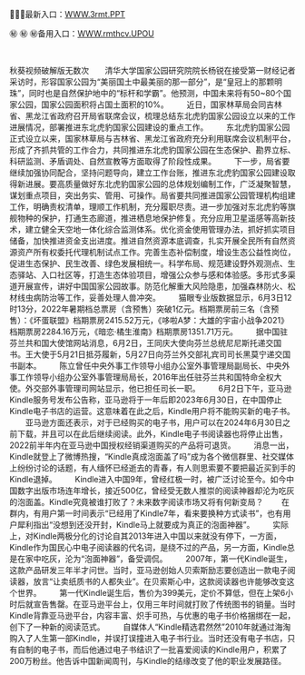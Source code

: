 <p>
	👣👣👣最新入口：<a href="http://www.baidu.com/link?url=6MA2SWnO3Raqke39an_0PUxosM6ZrUGzi1BN9tNnlPW&wd">WWW.3rmt.PPT</a> 
	<p>
		㊙
㊙
㊙备用入口：<a href="http://www.baidu.com/link?url=6MA2SWnO3Raqke39an_0PUxosM6ZrUGzi1BN9tNnlPW&wd">WWW.rmthcv.UPOU</a> 
	</p>
	<p>
		<br />
	</p>
	<p>
		秋葵视频破解版无数次　　清华大学国家公园研究院院长杨锐在接受第一财经记者采访时，形容国家公园为“美丽国土中最美丽的那一部分”，是“皇冠上的那颗明珠”，同时也是自然保护地中的“标杆和学霸”。他预测，中国未来将有50~80个国家公园，国家公园面积将占国土面积的10%。
　　近日，国家林草局会同吉林省、黑龙江省政府召开局省联席会议，梳理总结东北虎豹国家公园设立以来的工作进展情况，部署推进东北虎豹国家公园建设的重点工作。
　　东北虎豹国家公园正式设立以来，国家林草局与吉林省、黑龙江省政府充分利用联席会议机制平台，形成了齐抓共管的工作合力，共同推进东北虎豹国家公园在生态保护、勘界立标、科研监测、矛盾调处、自然宣教等方面取得了阶段性成果。
　　下一步，局省要继续加强协同配合，坚持问题导向，建立工作台账，推进东北虎豹国家公园建设取得新进展。要高质量做好东北虎豹国家公园的总体规划编制工作，广泛凝聚智慧，谋划重点项目，突出务实、管用、可操作。局省要共同推进国家公园管理机构组建工作，明确责权清单，理顺工作机制，充分履职尽责。进一步加强对东北虎豹等旗舰物种的保护，打通生态廊道，推进栖息地保护修复。充分应用卫星遥感等高新技术，建立健全天空地一体化综合监测体系。优化资金使用管理办法，抓好抓实项目储备，加快推进资金支出进度。推进自然资源本底调查，扎实开展全民所有自然资源资产所有权委托代理机制试点工作。完善生态补偿制度，增设生态公益性岗位，促进生态保护、民生改善、绿色发展相统一。科学布局、规范建设野外观测点、生态驿站、入口社区等，打造生态体验项目，增强公众参与感和体验感。多形式多渠道开展宣传，讲好中国国家公园故事。防范化解重大风险隐患，加强森林防火、松材线虫病防治等工作，妥善处理人兽冲突。
　　猫眼专业版数据显示，6月3日12时13分，2022年暑期档总票房（含预售）突破1亿元。档期票房前三名（含预售）：《坏蛋联盟》档期票房2415.52万元，《哆啦A梦：大雄的宇宙小战争2021》档期票房2284.16万元，《暗恋·橘生淮南》档期票房1351.71万元。
　　据中国驻芬兰共和国大使馆网站消息，6月2日，王同庆大使向芬兰总统尼尼斯托递交国书。王大使于5月21日抵芬履新，5月27日向芬兰外交部礼宾司司长黑莫宁递交国书副本。
　　陈立曾任中央外事工作领导小组办公室外事管理局副局长、中央外事工作领导小组办公室外事管理局局长，2016年出任驻芬兰共和国特命全权大使。外交部外事管理司网站显示，他已担任司长一职。
　　6月2日下午，亚马逊Kindle服务号发布公告称，亚马逊将于一年后即2023年6月30日，在中国停止Kindle电子书店的运营。这意味着在此之后，Kindle用户将不能购买新的电子书。
　　亚马逊方面还表示，对于已经购买的电子书，用户可以在2024年6月30日之前下载，并且可以在此后继续阅读。此外，Kindle电子书阅读器也将停止出售，2022前半年内在亚马逊中国授权经销渠道购买的产品将可退货。
　　消息一出，Kindle就登上了微博热搜，“Kindle真成泡面盖了吗”成为各个微信群里、社交媒体上纷纷讨论的话题，有人缅怀已经逝去的青春，有人则思索要不要把最近买到手的Kindle退掉。
　　Kindle进入中国9年，曾经红极一时，被广泛讨论至今。如今中国数字出版市场连年增长，接近500亿，曾经受无数人推崇的阅读神器却沦为吃灰的泡面盖。Kindle究竟被谁打败了？未来数字阅读市场又将有何新变局？
　　在群内，有用户第一时间表示“已经用了Kindle7年，看来要换种方式读书”，也有用户犀利指出“没想到还没开封，Kindle马上就要成为真正的泡面神器”。
　　实际上，对Kindle两极分化的讨论自其2013年进入中国以来就没有停下，一方面，Kindle作为国民心中电子阅读器的代名词，是绕不过的产品，另一方面，Kindle总是在家中吃灰，沦为“泡面神器”，备受调侃。
　　2007年，第一代Kindle诞生，这款产品研发三年半才问世。当时，亚马逊创始人贝索斯励志要创造出一款电子阅读器，放言“让卖纸质书的人都失业”。在贝索斯心中，这款阅读器也许能够改变这个世界。
　　第一代Kindle诞生后，售价为399美元，定价不算低，但在上架6小时后就宣告售罄。在亚马逊平台上，仅用三年时间就打败了传统图书的销量。当时Kindle背靠亚马逊平台，内容丰富、炽手可热，与优惠的电子书价格捆绑在一起，创下了一种新的阅读范式。
　　自媒体人“Kindle精选君然然”2010年就通过海淘购入了人生第一部Kindle，并误打误撞进入电子书行业。当时还没有电子书店，只有自制的电子书，而后他通过电子书结识了一批喜爱阅读的Kindle用户，积累了200万粉丝。他告诉中国新闻周刊，与Kindle的结缘改变了他的职业发展路径。
	</p>
